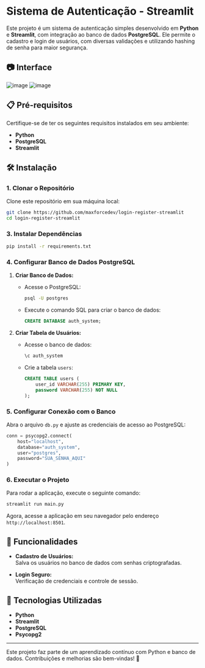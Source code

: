 
# Sistema de Autenticação - Streamlit

Este projeto é um sistema de autenticação simples desenvolvido em **Python** e **Streamlit**, com integração ao banco de dados **PostgreSQL**. Ele permite o cadastro e login de usuários, com diversas validações e  utilizando hashing de senha para maior segurança.

## 📷 Interface

![image](https://github.com/user-attachments/assets/1aa7f56b-48fc-4ee6-a11c-74a7aefa64c7)
![image](https://github.com/user-attachments/assets/ef6c836b-dbb2-4be4-9871-2976181b940c)

## 📋 Pré-requisitos

Certifique-se de ter os seguintes requisitos instalados em seu ambiente:

- **Python**  
- **PostgreSQL** 
- **Streamlit**  

## 🛠️ Instalação

### 1. Clonar o Repositório

Clone este repositório em sua máquina local:

```bash
git clone https://github.com/maxforcedev/login-register-streamlit
cd login-register-streamlit
```

### 3. Instalar Dependências

```bash
pip install -r requirements.txt
```

### 4. Configurar Banco de Dados PostgreSQL

1. **Criar Banco de Dados:**
   - Acesse o PostgreSQL:
     ```bash
     psql -U postgres
     ```
   - Execute o comando SQL para criar o banco de dados:
     ```sql
     CREATE DATABASE auth_system;
     ```

2. **Criar Tabela de Usuários:**
   - Acesse o banco de dados:
     ```bash
     \c auth_system
     ```
   - Crie a tabela `users`:
     ```sql
     CREATE TABLE users (
         user_id VARCHAR(255) PRIMARY KEY,
         password VARCHAR(255) NOT NULL
     );
     ```

### 5. Configurar Conexão com o Banco

Abra o arquivo `db.py` e ajuste as credenciais de acesso ao PostgreSQL:

```python
conn = psycopg2.connect(
    host="localhost",
    database="auth_system",
    user="postgres",
    password="SUA_SENHA_AQUI"
)
```

### 6. Executar o Projeto

Para rodar a aplicação, execute o seguinte comando:

```bash
streamlit run main.py
```

Agora, acesse a aplicação em seu navegador pelo endereço `http://localhost:8501`.

## 🚀 Funcionalidades

- **Cadastro de Usuários:**  
  Salva os usuários no banco de dados com senhas criptografadas.
  
- **Login Seguro:**  
  Verificação de credenciais e controle de sessão.

## 🔧 Tecnologias Utilizadas

- **Python**  
- **Streamlit**  
- **PostgreSQL**  
- **Psycopg2**  

---

Este projeto faz parte de um aprendizado contínuo com Python e banco de dados. Contribuições e melhorias são bem-vindas! 🎯
